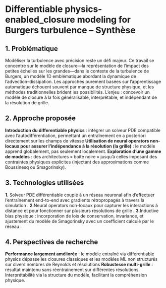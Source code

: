 # Differentiable physics-enabled_closure modeling for Burgers turbulence – Synthèse

## 1. Problématique  
Modéliser la turbulence avec précision reste un défi majeur. Ce travail se concentre sur le modèle de closure—la représentation de l’impact des petites échelles sur les grandes—dans le contexte de la turbulence de Burgers, un modèle 1D emblématique abordant la dynamique de l’advection–dissipation. Les approches purement basées sur l’apprentissage automatique échouent souvent par manque de structure physique, et les méthodes traditionnelles brident les possibilités. L’enjeu : concevoir un modèle de closure à la fois généralisable, interprétable, et indépendant de la résolution de grille.

## 2. Approche proposée  
**Introduction du differentiable physics** : intégrer un solveur PDE compatible avec l’autodifférentiation, permettant un entraînement en a posteriori directement sur les champs de vitesse 
**Utilisation de neural operators non-locaux pour assurer l’indépendance à la résolution (la grille)** : le modèle apprend globalement, pas seulement localement.
**Exploration d’une gamme de modèles** : des architectures « boîte noire » jusqu’à celles imposant des contraintes physiques explicites (injectant des approximations comme Boussinesq ou Smagorinsky).

## 3. Technologies utilisées  
**1**. Solveur PDE différentiable couplé à un réseau neuronal afin d’effectuer l’entraînement end-to-end avec gradients rétropropagés à travers la simulation .
**2**.Neural operators non-locaux pour capturer les interactions à distance et pour fonctionner sur plusieurs résolutions de grille .
**3**.Inductive bias physique : incorporation de lois de conservation, invariance, et ajustement du modèle de Smagorinsky avec un coefficient calculé par le réseau . 


## 4. Perspectives de recherche  
**Performance largement améliorée** : le modèle entraîné via differentiable physics dépasse les closures classiques et les modèles ML non structurés sur divers nombres de Reynolds et résolutions 
**Robustesse multi-grille** : résultat maintenu sans réentrainement sur différentes résolutions.
Interprétabilité via la structure du modèle, facilitant la compréhension physique.
